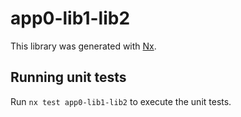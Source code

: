 # app0-lib1-lib2

This library was generated with [Nx](https://nx.dev).

## Running unit tests

Run `nx test app0-lib1-lib2` to execute the unit tests.
